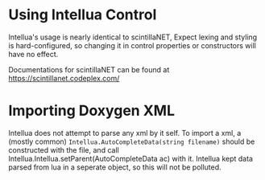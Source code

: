 # Using Intellua Control #
Intellua's usage is nearly identical to scintillaNET, Expect lexing and styling is hard-configured, so changing it in control properties or constructors will have no effect.

Documentations for scintillaNET can be found at https://scintillanet.codeplex.com/

# Importing Doxygen XML #
Intellua does not attempt to parse any xml by it self. To import a xml, a (mostly common) `Intellua.AutoCompleteData(string filename)` should be constructed with the file, and call Intellua.Intellua.setParent(AutoCompleteData ac) with it. Intellua kept data parsed from lua in a seperate object, so this will not be polluted.